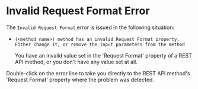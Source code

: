 # Invalid Request Format Error

The `Invalid Request Format` error is issued in the following situation:

* `(<method name>) method has an invalid Request Format property. Either change it, or remove the input parameters from the method`
  
    You have an invalid value set in the 'Request Format' property of a REST API method, or you don't have any value set at all.

Double-click on the error line to take you directly to the REST API method's 'Request Format' property where the problem was detected.
